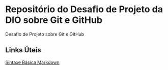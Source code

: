 #  Repositório  do Desafio de Projeto da DIO sobre Git e GitHub
Desafio de Projeto sobre Git e GitHub

## Links Úteis
[Sintaxe Básica Markdown](https://www.markdownguide.org/basic-syntax/)
